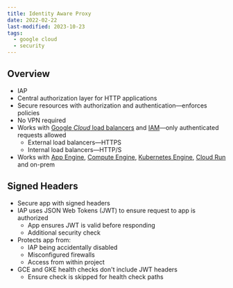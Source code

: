 ```yaml
---
title: Identity Aware Proxy
date: 2022-02-22
last-modified: 2023-10-23
tags:
  - google cloud
  - security
---
```


## Overview

- IAP
- Central authorization layer for HTTP applications
- Secure resources with authorization and authentication—enforces policies
- No VPN required
- Works with [Google *Cloud* load balancers](notes/Google%20Cloud%20Load%20Balancing.md) and [IAM](notes/Cloud%20IAM.md)—only authenticated requests allowed
	- External load balancers—HTTPS
	- Internal load balancers—HTTP/S
- Works with [App Engine](notes/App%20Engine.md), [Compute Engine](notes/Compute%20Engine.md), [Kubernetes Engine](notes/Kubernetes%20Engine%20(GKE).md), [Cloud Run](notes/Cloud%20Run.md) and on-prem

## Signed Headers

- Secure app with signed headers
- IAP uses JSON Web Tokens (JWT) to ensure request to app is authorized
	- App ensures JWT is valid before responding
	- Additional security check
- Protects app from:
	- IAP being accidentally disabled
	- Misconfigured firewalls
	- Access from within project
- GCE and GKE health checks don't include JWT headers
	- Ensure check is skipped for health check paths
